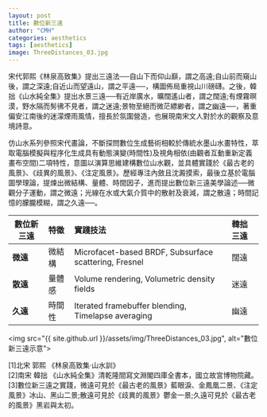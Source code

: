```yaml
---
layout: post
title: 數位新三遠
author: "CMH"
categories: aesthetics
tags: [aesthetics]
image: ThreeDistances_03.jpg
---
```


宋代郭熙《林泉高致集》提出三遠法──自山下而仰山巔，謂之高遠;自山前而窺山後，謂之深遠;自近山而望遠山，謂之平遠──，構圖佈局重視山川磅礴。之後，韓拙《山水純全集》提出水景三遠──有近岸廣水，曠闊遙山者，謂之闊遠;有煙霧暝漠，野水隔而髣彿不見者，謂之迷遠;景物至絕而微茫縹緲者，謂之幽遠──，著重偏安江南後的迷濛煙雨風情，擅長於氛圍營造，也展現南宋文人對於水的觀察及意境詩意。  
  
仿山水系列參照宋代畫論，不斷探問數位生成藝術相較於傳統水墨山水畫特性，萃取電腦模擬與程序化生成具有動態演變(時間性)及視角相依(由觀者互動重新定義畫布空間)二項特性，意圖以演算思維建構數位山水觀，並具體實踐於《最古老的風景》、《歧異的風景》、《注定風景》。歷經專注內斂且沈澱摸索，最後立基於電腦圖學理論，提煉出微結構、量體、時間因子，進而提出數位新三遠美學論述──微觀分子運動，謂之微遠；光線在水或大氣介質中的散射及衰減，謂之散遠；時間記憶的朦朧模糊，謂之久遠──。  
  
  
數位新三遠| 特徵         | 實踐技法                                               | 韓拙三遠
-------- | :--------- | :------------------------                             | :---
**微遠** | 微結構       | Microfacet-based BRDF, Subsurface scattering, Fresnel | 闊遠
**散遠** | 量體感       | Volume rendering, Volumetric density fields           | 迷遠
**久遠** | 時間性       | Iterated framebuffer blending, Timelapse averaging    | 幽遠
  
  
<img src="{{ site.github.url }}/assets/img/ThreeDistances_03.jpg", alt="數位新三遠示意">
  
  
[1]北宋 郭熙 《林泉高致集·山水訓》  
[2]南宋 韓拙 《山水純全集》清乾隆間寫文淵閣四庫全書本，國立故宮博物院藏。  
[3]數位新三遠之實踐，微遠可見於《最古老的風景》藍眼淚、金鳳凰二景、《注定風景》冰山、黑山二景;散遠可見於《歧異的風景》鬱金一景;久遠可見於《最古老的風景》黑岩與太初。


